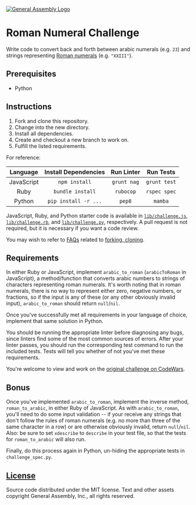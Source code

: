 [![General Assembly Logo](https://camo.githubusercontent.com/1a91b05b8f4d44b5bbfb83abac2b0996d8e26c92/687474703a2f2f692e696d6775722e636f6d2f6b6538555354712e706e67)](https://generalassemb.ly/education/web-development-immersive)

# Roman Numeral Challenge

Write code to convert back and forth between arabic numerals (e.g. `23`)
  and strings representing [Roman numerals](https://en.wikipedia.org/wiki/Roman_numerals) (e.g. `"XXIII"`).

## Prerequisites

-   Python

## Instructions

1.  Fork and clone this repository.
1.  Change into the new directory.
1.  Install all dependencies.
1.  Create and checkout a new branch to work on.
1.  Fulfill the listed requirements.

For reference:

| Language   | Install Dependencies | Run Linter      | Run Tests      |
|:----------:|:--------------------:|:---------------:|:--------------:|
| JavaScript | `npm install`        | `grunt nag`     | `grunt test`   |
| Ruby       | `bundle install`     | `rubocop`       | `rspec spec`   |
| Python     | `pip install -r ...` | `pep8`          | `mamba`        |

JavaScript, Ruby, and Python starter code is available in [`lib/challenge.js`](lib/challenge.js), [`lib/challenge.rb`](lib/challenge.rb), and [`lib/challenge.py`](lib/challenge.py), respectively.
A pull request is not required, but it is necessary if you want a code review.

You may wish to refer to [FAQs](https://github.com/ga-wdi-boston/meta/wiki/)
related to [forking,
cloning](https://github.com/ga-wdi-boston/meta/wiki/ForkAndClone).

## Requirements

In either Ruby or JavaScript, implement `arabic_to_roman` (`arabicToRoman` in
 JavaScript), a method/function that converts arabic numbers to strings of
 characters representing roman numerals.
It's worth noting that in roman numerals, there is no way to represent either
 zero, negative numbers, or fractions, so if the input is any of these (or any
 other obviously invalid input), `arabic_to_roman` should return `null`/`nil`.

Once you've successfully met all requirements in your language of choice,
 implement that same solution in Python.

You should be running the appropriate linter before diagnosing any bugs, since
 linters find some of the most common sources of errors.
After your linter passes, you should run the corresponding test command to run
 the included tests.
Tests will tell you whether of not you've met these requirements.

You're welcome to view and work on the [original challenge on CodeWars](http://www.codewars.com/kata/51b6249c4612257ac0000005).

## Bonus

Once you've implemented `arabic_to_roman`, implement the inverse method,
 `roman_to_arabic`, in either Ruby of JavaScript.
As with `arabic_to_roman`, you'll need to do some input validation --
 if your receive any strings that don't follow the rules of roman numerals
 (e.g. no more than three of the same character in a row) or are otherwise
 obviously invalid, return `null`/`nil`.
Also: be sure to set `xdescribe` to `describe` in your test file, so that
 the tests for `roman_to_arabic` will also run.

Finally, do this process again in Python, un-hiding the appropriate tests in
 `challenge_spec.py`.

## [License](LICENSE)

Source code distributed under the MIT license. Text and other assets copyright
General Assembly, Inc., all rights reserved.
